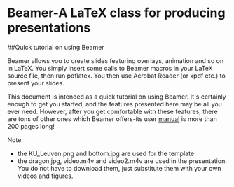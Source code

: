 # Beamer-A LaTeX class for producing presentations
##Quick tutorial on using Beamer

Beamer allows you to create slides featuring overlays, animation and so on in LaTeX. You simply insert some calls to Beamer macros in your LaTeX source file, then run pdflatex. You then use Acrobat Reader (or xpdf etc.) to present your slides.

This document is intended as a quick tutorial on using Beamer. It's certainly enough to get you started, and the features presented here may be all you ever need. However, after you get comfortable with these features, there are tons of other ones which Beamer offers-its user [manual](http://mirror.ox.ac.uk/sites/ctan.org/macros/latex/contrib/beamer/doc/beameruserguide.pdf) is more than 200 pages long!

Note: 
- the  KU_Leuven.png and bottom.jpg are used for the template
- the dragon.jpg, video.m4v and video2.m4v are used in the presentation. You do not have to download them, just substitute them with your own videos and figures. 

